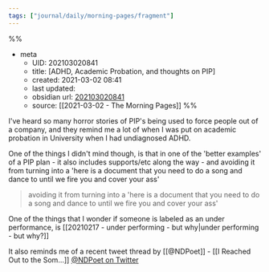 ```yaml
---
tags: ["journal/daily/morning-pages/fragment"]
---
```

%%
- meta
	- UID: 202103020841
	- title: [ADHD, Academic Probation, and thoughts on PIP]
	- created: 2021-03-02 08:41
	- last updated: 
	- obsidian url:  [202103020841](obsidian-url-tbd)
	- source: [[2021-03-02 - The Morning Pages]]
%%

I've heard so many horror stories of PIP's being used to force people out of a company, and they remind me a lot of when I was put on academic probation in University when I had undiagnosed ADHD.

One of the things I didn't mind though, is that in one of the 'better examples' of a PIP plan - it also includes supports/etc along the way - and avoiding it from turning into a 'here is a document that you need to do a song and dance to until we fire you and cover your ass'

> avoiding it from turning into a 'here is a document that you need to do a song and dance to until we fire you and cover your ass'

One of the things that I wonder if someone is labeled as an under performance, is [[20210217 - under performing - but why|under performing - but why?]]

It also reminds me of a recent tweet thread by [[@NDPoet]] - [[I Reached Out to the Som...]] [@NDPoet on Twitter](https://twitter.com/squishdivergent/status/1361201250356764673)